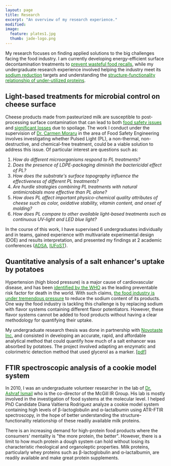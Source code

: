 ```yaml
---
layout: page
title: Research
excerpt: "An overview of my research experience."
modified: 
image: 
  feature: plates1.jpg
  thumb: jade-logo.png
---
```

My research focuses on finding applied solutions to the big challenges facing the food industry. I am currently developing energy-efficient surface decontamination treatments to <a href="http://jadeproulx.com/research/pulsedlight"><span style="color:green">prevent wasteful food recalls</span></a>, while my undergraduate research experience involved helping the industry meet its <a href="http://jadeproulx.com/research/saltenhancer"><span style="color:green">sodium reduction</span></a> targets and understanding the <a href="http://jadeproulx.com/research/FTIR"><span style="color:green">structure-functionality relationship of under-utilized proteins</span></a>.

## Light-based treatments for microbial control on cheese surface
Cheese products made from pasteurized milk are susceptible to post-processing surface contamination that can lead to both <a href="http://www.cdc.gov/listeria/outbreaks/cheese-09-12/index.html"><span style="color:green">food safety issues</span></a> and <a href="http://www.huffingtonpost.com/2010/06/22/blue-mozzarella-investiga_n_618484.html"><span style="color:green">significant losses</span></a> due to spoilage. The work I conduct under the supervision of [<span style="color:green">Dr. Carmen Moraru</span>](http://blogs.cornell.edu/morarulab/) in the area of Food Safety Engineering involves investigating whether Pulsed Light (PL), a non-thermal, non-destructive, and chemical-free treatment, could be a viable solution to address this issue. Of particular interest are questions such as:  

1. *How do different microorganisms respond to PL treatments?*  
2. *Does the presence of LDPE-packaging diminish the bactericidal effect of PL?*  
3. *How does the substrate's surface topography influence the effectiveness of different PL treatments?*  
4. *Are hurdle strategies combining PL treatments with natural antimicrobials more effective than PL alone?*  
5. *How does PL affect important physico-chemical quality attributes of cheese such as color, oxidative stability, vitamin content, and onset of molding?*  
6. *How does PL compare to other available light-based treatments such as continuous UV-light and LED blue light?*

In the course of this work, I have supervised 6 undergraduates individually and in teams, gained experience with multivariate experimental design (DOE) and results interpretation, and presented my findings at 2 academic conferences (<a href="http://www.jtmtg.org/JAM/2014/abstracts/0325-0333.pdf"><span style="color:green">ADSA</span></a>, <a href="https://iufost2014.pathable.com/meetings/217113"><span style="color:green">IUFoST</span></a>).

## Quantitative analysis of a salt enhancer's uptake by potatoes
Hypertension (high blood pressure) is a major cause of cardiovascular disease, and has been <a href="http://www.who.int/dietphysicalactivity/Salt_Report_VC_april07.pdf"><span style="color:green">identified by the WHO</span></a> as the leading preventable risk factor for death in the world. With such claims, <a href="http://www.hc-sc.gc.ca/fn-an/legislation/guide-ld/2012-sodium-reduction-indust-eng.php"><span style="color:green">the food industry is under tremendous pressure</span></a> to reduce the sodium content of its products. One way the food industry is tackling this challenge is by replacing sodium with flavor systems containing different flavor potentiators. However, these flavor systems cannot be added to food products without having a clear methodology for quantifying their uptake.  

My undergraduate research thesis was done in partnership with [<span style="color:green">Novotaste Inc.</span>](http://www.novotaste.com) and consisted in developing an accurate, rapid, and affordable analytical method that could quantify how much of a salt enhancer was absorbed by potatoes. The project involved adapting an enzymatic and colorimetric detection method that used glycerol as a marker.
[[<span style="color:green">pdf</span>](https://dl.dropboxusercontent.com/u/51364198/Research%20Report_Jade%20Proulx.pdf)]

## FTIR spectroscopic analysis of a cookie model system
In 2010, I was an undergraduate volunteer researcher in the lab of [<span style="color:green">Dr. Ashraf Ismail</span>](http://www.mcgill.ca/foodscience/staff-and-research/ashraf-ismail) who is the co-director of the McGill IR Group. His lab is mostly involved in the investigation of food systems at the molecular level. I helped PhD Candidate Diana Valtierra Rodriguez analyze a cookie model system containing high levels of &beta;-lactoglobulin and &alpha;-lactalbumin using ATR-FTIR spectroscopy, in the hope of better understanding the structure-functionality relationship of these readily available milk proteins.

There is an increasing demand for high-protein food products where the consumers' mentality is "the more protein, the better". However, there is a limit to how much protein a dough system can hold without losing its characteristic rheological and organoleptic properties. Milk proteins, particularly whey proteins such as &beta;-lactoglobulin and &alpha;-lactalbumin, are readily available and make great protein supplements.

